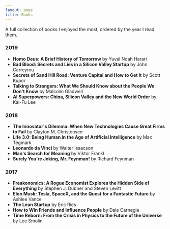 ```yaml
---
layout: page
title: Books
---
```


A full collection of books I enjoyed the most, ordered by the year I read them.

### 2019
* **Homo Deus: A Brief History of Tomorrow** by Yuval Noah Harari
* **Bad Blood: Secrets and Lies in a Silicon Valley Startup** by John Carreyrou
* **Secrets of Sand Hill Road: Venture Capital and How to Get It** by Scott Kupor
* **Talking to Strangers: What We Should Know about the People We Don't Know** by Malcolm Gladwell
* **AI Superpowers: China, Silicon Valley and the New World Order** by Kai-Fu Lee

### 2018
* **The Innovator's Dilemma: When New Technologies Cause Great Firms to Fail** by Clayton M. Christensen
* **Life 3.0: Being Human in the Age of Artificial Intelligence** by Max Tegmark
* **Leonardo da Vinci** by Walter Isaacson
* **Man's Search for Meaning** by Viktor Frankl
* **Surely You're Joking, Mr. Feynman!** by Richard Feynman

### 2017
* **Freakonomics: A Rogue Economist Explores the Hidden Side of Everything** by Stephen J. Dubner and Steven Levitt
* **Elon Musk: Tesla, SpaceX, and the Quest for a Fantastic Future** by Ashlee Vance
* **The Lean Startup** by Eric Ries
* **How to Win Friends and Influence People** by Dale Carnegie
* **Time Reborn: From the Crisis in Physics to the Future of the Universe** by Lee Smolin
